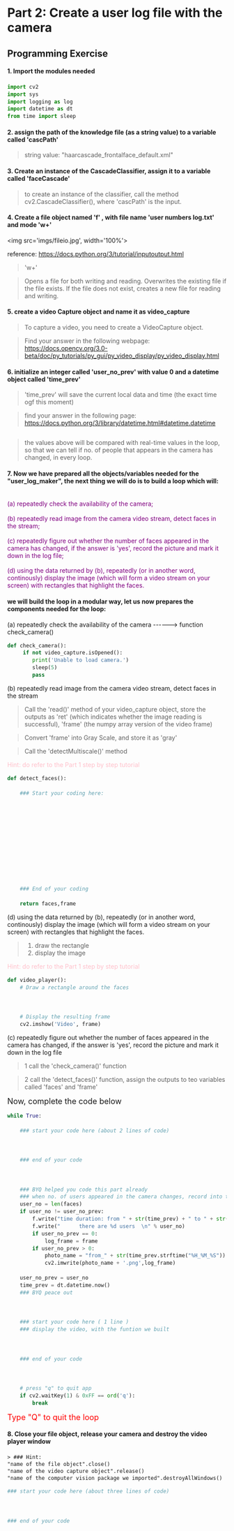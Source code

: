 
# Part 2: Create a user log file with the camera

## Programming Exercise

#### 1. Import the modules needed


```python
import cv2
import sys
import logging as log
import datetime as dt
from time import sleep
```

#### 2. assign the path of the knowledge file (as a string value) to a variable called 'cascPath'

> string value: "haarcascade_frontalface_default.xml"

#### 3. Create an instance of the CascadeClassifier, assign it to a variable called 'faceCascade'

> to create an instance of the classifier, call the method cv2.CascadeClassifier(), where 'cascPath' is the input.

#### 4. Create a file object named 'f' , with file name 'user numbers log.txt' and mode 'w+'


<img src='imgs/fileio.jpg', width='100%'>

reference: https://docs.python.org/3/tutorial/inputoutput.html
> 'w+'

> Opens a file for both writing and reading. Overwrites the existing file if the file exists. If the file does not exist, creates a new file for reading and writing.

#### 5. create a video Capture object and name it as video_capture

>To capture a video, you need to create a VideoCapture object. 

>Find your answer in the following webpage: https://docs.opencv.org/3.0-beta/doc/py_tutorials/py_gui/py_video_display/py_video_display.html

#### 6. initialize an integer called 'user_no_prev' with value 0 and a datetime object called 'time_prev'

> 'time_prev' will save the current local data and time (the exact time ogf this moment)

> find your answer in the following page: https://docs.python.org/3/library/datetime.html#datetime.datetime


```python


```

> the values above will be compared with real-time values in the loop, so that we can tell if no. of people that appears in the camera has changed, in every loop.

#### 7. Now we have prepared all the objects/variables needed for the "user_log_maker", the next thing we will do is to build a loop which will:


<font color = 'purple'>
<p>
<br>
(a) repeatedly check the availability of the camera;
<br><br>
(b) repeatedly read image from the camera video stream, detect faces in the stream;
<br><br>
(c) repeatedly figure out whether the number of faces appeared in the camera has changed, if the answer is 'yes', record the picture and mark it down in the log file;
<br><br>
(d) using the data returned by (b), repeatedly (or in another word, continously) display the image (which will form a video stream on your screen) with rectangles that highlight the faces.
<br>
</p>
</font>

#### we will build the loop in a modular way, let us now prepares the components needed for the loop:

(a) repeatedly check the availability of the camera ------>  function check_camera()


```python
def check_camera():
     if not video_capture.isOpened():
        print('Unable to load camera.')
        sleep(5)
        pass
```

(b) repeatedly read image from the camera video stream, detect faces in the stream

> Call the 'read()' method of your video_capture object, store the outputs as 'ret' (which indicates whether the image reading is successful), 'frame' (the numpy array version of the video frame)

> Convert 'frame' into Gray Scale, and store it as 'gray'

> Call the 'detectMultiscale()' method

<font color = 'pink'> Hint: do refer to the Part 1 step by step tutorial </font>


```python
def detect_faces():
    
    ### Start your coding here:
    

    
    
    
    
    
    
    
    
    
    
    ### End of your coding
    
    return faces,frame
```

(d) using the data returned by (b), repeatedly (or in another word, continously) display the image (which will form a video stream on your screen) with rectangles that highlight the faces. 

>   1. draw the rectangle
>   2. display the image

<font color = 'pink'> Hint: do refer to the Part 1 step by step tutorial </font>


```python
def video_player():
    # Draw a rectangle around the faces
       
        
        
    # Display the resulting frame
    cv2.imshow('Video', frame)
```

(c) repeatedly figure out whether the number of faces appeared in the camera has changed, if the answer is 'yes', record the picture and mark it down in the log file 

> 1 call the 'check_camera()' function

> 2 call the 'detect_faces()' function, assign the outputs to teo variables called 'faces' and 'frame'


<font size = 4> Now, complete the code below </font>


```python
while True:
    
    ### start your code here (about 2 lines of code)   
 


    ### end of your code

    
        
    ### BYQ helped you code this part already
    ### when no. of users appeared in the camera changes, record into the log file and take a picture   
    user_no = len(faces)
    if user_no != user_no_prev:
        f.write("time duration: from " + str(time_prev) + " to " + str(dt.datetime.now()) + "\n")
        f.write("      there are %d users  \n" % user_no)
        if user_no_prev == 0:
            log_frame = frame
        if user_no_prev > 0:
            photo_name = "from_" + str(time_prev.strftime("%H_%M_%S")) + "_to_" + str(dt.datetime.now().strftime("%H_%M_%S"))
            cv2.imwrite(photo_name + '.png',log_frame)
            
    user_no_prev = user_no    
    time_prev = dt.datetime.now()  
    ### BYQ peace out

    
    
    ### start your code here ( 1 line )
    ### display the video, with the funtion we built
    

    
    ### end of your code
    
    
     
    # press "q" to quit app
    if cv2.waitKey(1) & 0xFF == ord('q'):
        break


```

<font color='red ' size = 4> Type "Q" to quit the loop </font>

#### 8. Close your file object, release your camera and destroy the video player window
 

    > ### Hint:
    "name of the file object".close()
    "name of the video capture object".release()
    "name of the computer vision package we imported".destroyAllWindows()


```python
### start your code here (about three lines of code)
 
    
    
### end of your code
```
